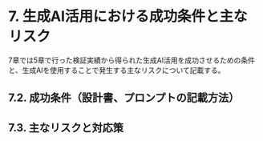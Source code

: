 # 7. 生成AI活用における成功条件と主なリスク

7章では5章で行った検証実績から得られた生成AI活用を成功させるための条件と、生成AIを使用することで発生する主なリスクについて記載する。

## 7.2. 成功条件（設計書、プロンプトの記載方法）

## 7.3. 主なリスクと対応策

